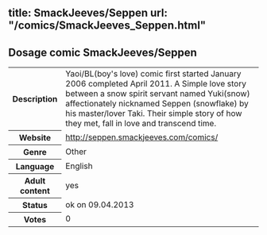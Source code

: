 title: SmackJeeves/Seppen
url: "/comics/SmackJeeves_Seppen.html"
---
Dosage comic SmackJeeves/Seppen
-----------------------------------------

<table class="comicinfo">
<tr>
<th>Description</th><td>Yaoi/BL(boy's love) comic first started January 2006 completed April 2011. A Simple love story between a snow spirit servant named Yuki(snow) affectionately nicknamed Seppen (snowflake) by his master/lover Taki. Their simple story of how they met, fall in love and transcend time.</td>
</tr>
<tr>
<th>Website</th><td><a href="http://seppen.smackjeeves.com/comics/">http://seppen.smackjeeves.com/comics/</a></td>
</tr>
<tr>
<th>Genre</th><td>Other</td>
</tr>
<tr>
<th>Language</th><td>English</td>
</tr>
<tr>
<th>Adult content</th><td>yes</td>
</tr>
<tr>
<th>Status</th><td>ok on 09.04.2013</td>
</tr>
<tr>
<th>Votes</th><td>0</div></td>
</tr>
</table>
